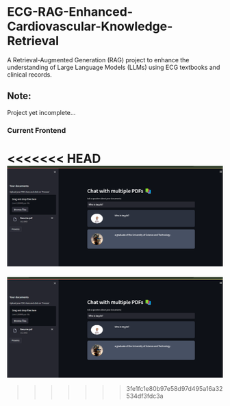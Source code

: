 # ECG-RAG-Enhanced-Cardiovascular-Knowledge-Retrieval

A Retrieval-Augmented Generation (RAG) project to enhance the understanding of Large Language Models (LLMs) using ECG textbooks and clinical records.

## Note: 
Project yet incomplete...

### Current Frontend
<<<<<<< HEAD
![alt text](images/frontend.png)
=======
![alt text](images/frontend.png)
>>>>>>> 3fe1fc1e80b97e58d97d495a16a32534df3fdc3a
